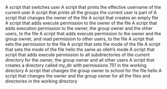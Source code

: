 A script that switches user
A script that prints the effective username of the current user
A script that prints all the groups the current user is part of
A script that changes the owner of the file
A script that creates an empty file
A script that  adds execute permission to the owner of the file
A script that adds execution permission to the owner, the group owner and the other users, to the file
A script that adds execute permission to the owner and the group owner, and read permission to other users, to the file
A script that sets the permission to the file
A script that sets the mode of the file
A script that sets the mode of the file hello the same as olleh’s mode
A script that script that adds execute permission to all subdirectories of the current directory for the owner, the group owner and all other users
A script that creates a directory called my_dir with permissions 751 in the working directory
A script that changes the group owner to school for the file hello
A script that changes the owner and the group owner for all the files and directories in the working directory
